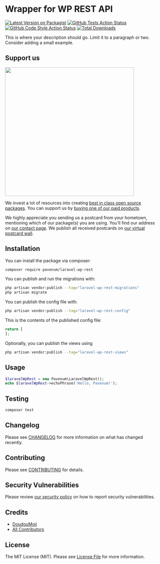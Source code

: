 # Wrapper for WP REST API

[![Latest Version on Packagist](https://img.shields.io/packagist/v/pavenum/laravel-wp-rest.svg?style=flat-square)](https://packagist.org/packages/pavenum/laravel-wp-rest)
[![GitHub Tests Action Status](https://img.shields.io/github/workflow/status/pavenum/laravel-wp-rest/run-tests?label=tests)](https://github.com/pavenum/laravel-wp-rest/actions?query=workflow%3Arun-tests+branch%3Amain)
[![GitHub Code Style Action Status](https://img.shields.io/github/workflow/status/pavenum/laravel-wp-rest/Fix%20PHP%20code%20style%20issues?label=code%20style)](https://github.com/pavenum/laravel-wp-rest/actions?query=workflow%3A"Fix+PHP+code+style+issues"+branch%3Amain)
[![Total Downloads](https://img.shields.io/packagist/dt/pavenum/laravel-wp-rest.svg?style=flat-square)](https://packagist.org/packages/pavenum/laravel-wp-rest)

This is where your description should go. Limit it to a paragraph or two. Consider adding a small example.

## Support us

[<img src="https://github-ads.s3.eu-central-1.amazonaws.com/laravel-wp-rest.jpg?t=1" width="419px" />](https://spatie.be/github-ad-click/laravel-wp-rest)

We invest a lot of resources into creating [best in class open source packages](https://spatie.be/open-source). You can support us by [buying one of our paid products](https://spatie.be/open-source/support-us).

We highly appreciate you sending us a postcard from your hometown, mentioning which of our package(s) you are using. You'll find our address on [our contact page](https://spatie.be/about-us). We publish all received postcards on [our virtual postcard wall](https://spatie.be/open-source/postcards).

## Installation

You can install the package via composer:

```bash
composer require pavenum/laravel-wp-rest
```

You can publish and run the migrations with:

```bash
php artisan vendor:publish --tag="laravel-wp-rest-migrations"
php artisan migrate
```

You can publish the config file with:

```bash
php artisan vendor:publish --tag="laravel-wp-rest-config"
```

This is the contents of the published config file:

```php
return [
];
```

Optionally, you can publish the views using

```bash
php artisan vendor:publish --tag="laravel-wp-rest-views"
```

## Usage

```php
$laravelWpRest = new Pavenum\LaravelWpRest();
echo $laravelWpRest->echoPhrase('Hello, Pavenum!');
```

## Testing

```bash
composer test
```

## Changelog

Please see [CHANGELOG](CHANGELOG.md) for more information on what has changed recently.

## Contributing

Please see [CONTRIBUTING](CONTRIBUTING.md) for details.

## Security Vulnerabilities

Please review [our security policy](../../security/policy) on how to report security vulnerabilities.

## Credits

- [DoudouMoii](https://github.com/DoudouMoii)
- [All Contributors](../../contributors)

## License

The MIT License (MIT). Please see [License File](LICENSE.md) for more information.
